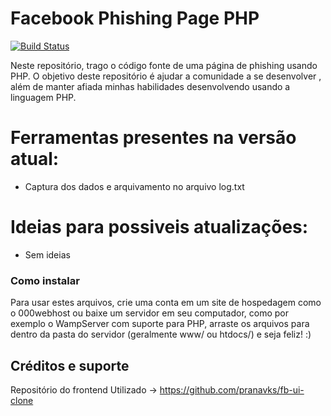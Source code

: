 # Facebook Phishing Page PHP

[![Build Status](https://travis-ci.org/joemccann/dillinger.svg?branch=master)](https://test.pypi.org/project/dudesec/1.0.0/)

Neste repositório, trago o código fonte de uma página de phishing usando PHP. O objetivo deste repositório é ajudar a comunidade a se desenvolver , além de manter afiada minhas habilidades desenvolvendo usando a linguagem PHP.

# Ferramentas presentes na versão atual:

  - Captura dos dados e arquivamento no arquivo log.txt
  
# Ideias para possiveis atualizações:

- Sem ideias


### Como instalar

Para usar estes arquivos, crie uma conta em um site de hospedagem como o 000webhost ou baixe um servidor em seu computador, como por exemplo o WampServer com suporte para PHP, arraste os arquivos para dentro da pasta do servidor (geralmente www/ ou htdocs/) e seja feliz! :)

## Créditos e suporte

Repositório do frontend Utilizado -> https://github.com/pranavks/fb-ui-clone